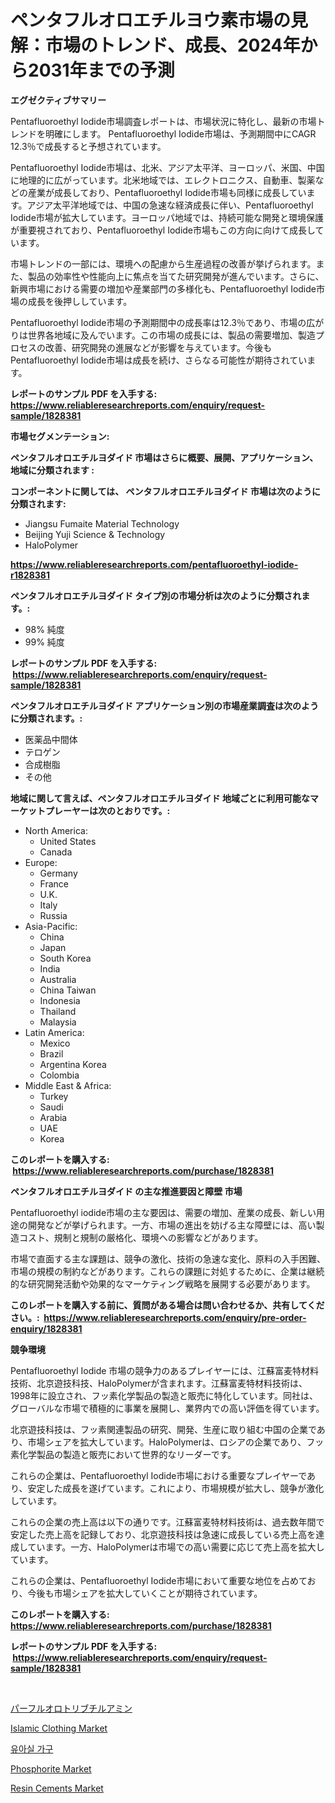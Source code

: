 <p><h1>ペンタフルオロエチルヨウ素市場の見解：市場のトレンド、成長、2024年から2031年までの予測</h1></p><p><strong>エグゼクティブサマリー</strong></p>
<p><p>Pentafluoroethyl Iodide市場調査レポートは、市場状況に特化し、最新の市場トレンドを明確にします。 Pentafluoroethyl Iodide市場は、予測期間中にCAGR 12.3％で成長すると予想されています。</p><p>Pentafluoroethyl Iodide市場は、北米、アジア太平洋、ヨーロッパ、米国、中国に地理的に広がっています。北米地域では、エレクトロニクス、自動車、製薬などの産業が成長しており、Pentafluoroethyl Iodide市場も同様に成長しています。アジア太平洋地域では、中国の急速な経済成長に伴い、Pentafluoroethyl Iodide市場が拡大しています。ヨーロッパ地域では、持続可能な開発と環境保護が重要視されており、Pentafluoroethyl Iodide市場もこの方向に向けて成長しています。</p><p>市場トレンドの一部には、環境への配慮から生産過程の改善が挙げられます。また、製品の効率性や性能向上に焦点を当てた研究開発が進んでいます。さらに、新興市場における需要の増加や産業部門の多様化も、Pentafluoroethyl Iodide市場の成長を後押ししています。</p><p>Pentafluoroethyl Iodide市場の予測期間中の成長率は12.3％であり、市場の広がりは世界各地域に及んでいます。この市場の成長には、製品の需要増加、製造プロセスの改善、研究開発の進展などが影響を与えています。今後もPentafluoroethyl Iodide市場は成長を続け、さらなる可能性が期待されています。</p></p>
<p><strong>レポートのサンプル PDF を入手する: <a href="https://www.reliableresearchreports.com/enquiry/request-sample/1828381">https://www.reliableresearchreports.com/enquiry/request-sample/1828381</a></strong></p>
<p><strong>市場セグメンテーション:</strong></p>
<p><strong> ペンタフルオロエチルヨダイド 市場はさらに概要、展開、アプリケーション、地域に分類されます :</strong></p>
<p><strong>コンポーネントに関しては、 ペンタフルオロエチルヨダイド 市場は次のように分類されます: &nbsp;</strong></p>
<p><ul><li>Jiangsu Fumaite Material Technology</li><li>Beijing Yuji Science & Technology</li><li>HaloPolymer</li></ul></p>
<p><strong><a href="https://www.reliableresearchreports.com/pentafluoroethyl-iodide-r1828381">https://www.reliableresearchreports.com/pentafluoroethyl-iodide-r1828381</a></strong></p>
<p><strong> ペンタフルオロエチルヨダイド タイプ別の市場分析は次のように分類されます。:</strong></p>
<p><ul><li>98% 純度</li><li>99% 純度</li></ul></p>
<p><strong>レポートのサンプル PDF を入手する: &nbsp;<a href="https://www.reliableresearchreports.com/enquiry/request-sample/1828381">https://www.reliableresearchreports.com/enquiry/request-sample/1828381</a></strong></p>
<p><strong> ペンタフルオロエチルヨダイド アプリケーション別の市場産業調査は次のように分類されます。:</strong></p>
<p><ul><li>医薬品中間体</li><li>テロゲン</li><li>合成樹脂</li><li>その他</li></ul></p>
<p><strong>地域に関して言えば、ペンタフルオロエチルヨダイド 地域ごとに利用可能なマーケットプレーヤーは次のとおりです。:</strong></p>
<p><ul>
    <li>
        North America:
        <ul>
            <li>United States</li>
            <li>Canada</li>
        </ul>
    </li>
    <li>
        Europe:
        <ul>
            <li>Germany</li>
            <li>France</li>
            <li>U.K.</li>
            <li>Italy</li>
            <li>Russia</li>
        </ul>
    </li>
    <li>
        Asia-Pacific:
        <ul>
            <li>China</li>
            <li>Japan</li>
            <li>South Korea</li>
            <li>India</li>
            <li>Australia</li>
            <li>China Taiwan</li>
            <li>Indonesia</li>
            <li>Thailand</li>
            <li>Malaysia</li>
        </ul>
    </li>
    <li>
        Latin America:
        <ul>
            <li>Mexico</li>
            <li>Brazil</li>
            <li>Argentina Korea</li>
            <li>Colombia</li>
        </ul>
    </li>
    <li>
        Middle East & Africa:
        <ul>
            <li>Turkey</li>
            <li>Saudi</li>
            <li>Arabia</li>
            <li>UAE</li>
            <li>Korea</li>
        </ul>
    </li>
    </ul></p>
<p><strong>このレポートを購入する: &nbsp;<a href="https://www.reliableresearchreports.com/purchase/1828381">https://www.reliableresearchreports.com/purchase/1828381</a></strong></p>
<p><strong>ペンタフルオロエチルヨダイド の主な推進要因と障壁 市場</strong></p>
<p><p>Pentafluoroethyl iodide市場の主な要因は、需要の増加、産業の成長、新しい用途の開発などが挙げられます。一方、市場の進出を妨げる主な障壁には、高い製造コスト、規制と規制の厳格化、環境への影響などがあります。</p><p>市場で直面する主な課題は、競争の激化、技術の急速な変化、原料の入手困難、市場の規模の制約などがあります。これらの課題に対処するために、企業は継続的な研究開発活動や効果的なマーケティング戦略を展開する必要があります。</p></p>
<p><strong>このレポートを購入する前に、質問がある場合は問い合わせるか、共有してください。:&nbsp; <a href="https://www.reliableresearchreports.com/enquiry/pre-order-enquiry/1828381">https://www.reliableresearchreports.com/enquiry/pre-order-enquiry/1828381</a></strong></p>
<p><strong>競争環境</strong></p>
<p><p>Pentafluoroethyl Iodide 市場の競争力のあるプレイヤーには、江蘇富麦特材料技術、北京遊技科技、HaloPolymerが含まれます。江蘇富麦特材料技術は、1998年に設立され、フッ素化学製品の製造と販売に特化しています。同社は、グローバルな市場で積極的に事業を展開し、業界内での高い評価を得ています。</p><p>北京遊技科技は、フッ素関連製品の研究、開発、生産に取り組む中国の企業であり、市場シェアを拡大しています。HaloPolymerは、ロシアの企業であり、フッ素化学製品の製造と販売において世界的なリーダーです。</p><p>これらの企業は、Pentafluoroethyl Iodide市場における重要なプレイヤーであり、安定した成長を遂げています。これにより、市場規模が拡大し、競争が激化しています。</p><p>これらの企業の売上高は以下の通りです。江蘇富麦特材料技術は、過去数年間で安定した売上高を記録しており、北京遊技科技は急速に成長している売上高を達成しています。一方、HaloPolymerは市場での高い需要に応じて売上高を拡大しています。</p><p>これらの企業は、Pentafluoroethyl Iodide市場において重要な地位を占めており、今後も市場シェアを拡大していくことが期待されています。</p></p>
<p><strong>このレポートを購入する: &nbsp; <a href="https://www.reliableresearchreports.com/purchase/1828381">https://www.reliableresearchreports.com/purchase/1828381</a></strong></p>
<p><strong>レポートのサンプル PDF を入手する: &nbsp;<a href="https://www.reliableresearchreports.com/enquiry/request-sample/1828381">https://www.reliableresearchreports.com/enquiry/request-sample/1828381</a></strong><strong></strong></p>
<p>&nbsp;</p>
<p><p><a href="https://github.com/zjkmgcs938405/Market-Research-Report-List-1/blob/main/439826932519.md">パーフルオロトリブチルアミン</a></p><p><a href="https://www.linkedin.com/pulse/islamic-clothing-market-research-report-its-history-forecast-ko7ce?trackingId=yPXe9ZbeWOOjpNKzhw3BbQ%3D%3D">Islamic Clothing Market</a></p><p><a href="https://medium.com/@stanleylyittle554467/%EC%9C%A0%EC%95%84-%EA%B0%80%EA%B5%AC-%EC%8B%9C%EC%9E%A5-%EB%B6%84%EC%84%9D-%EC%97%B0%ED%8F%89%EA%B7%A0-%EC%84%B1%EC%9E%A5%EC%9C%A8-%EC%8B%9C%EC%9E%A5-%EC%84%B8%EB%B6%84%ED%99%94-%EB%B0%8F-%EC%84%B8%EA%B3%84-%EC%82%B0%EC%97%85-%EA%B0%9C%EC%9A%94-b7f61fc1f68b">유아실 가구</a></p><p><a href="https://issuu.com/reportprime-2/docs/phosphorite-market-size-2030.pptx">Phosphorite Market</a></p><p><a href="https://www.linkedin.com/pulse/resin-cements-market-insight-trends-growth-forecasted-from-896te?trackingId=pFzI1suVSVklkEXeWOTYig%3D%3D">Resin Cements Market</a></p></p>